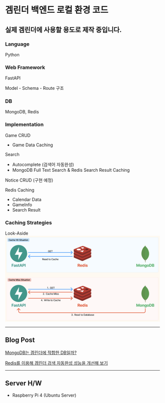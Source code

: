 # 겜린더 백엔드 로컬 환경 코드
## 실제 겜린더에 사용할 용도로 제작 중입니다.

### Language
Python

### Web Framework
FastAPI

Model - Schema - Route 구조

### DB
MongoDB, Redis

### Implementation
Game CRUD
- Game Data Caching

Search
- Autocomplete (검색어 자동완성)
- MongoDB Full Text Search & Redis Search Result Caching

Notice CRUD (구현 예정)

Redis Caching
- Calendar Data
- GameInfo
- Search Result

### Caching Strategies
Look-Aside
![](/Readme%20Image/Caching%20Strategies.png)


------

## Blog Post
[MongoDB는 겜린더에 적합한 DB일까?](https://velog.io/@grit_munhyeok/겜린더-백엔드-문제-인식과-문제-해결을-위한-조사)

[Redis를 이용해 겜린더 검색 자동완성 성능을 개선해 보기](https://velog.io/@grit_munhyeok/겜린더-검색-자동완성-성능을-개선해-보기)

------

## Server H/W
- Raspberry Pi 4 (Ubuntu Server)